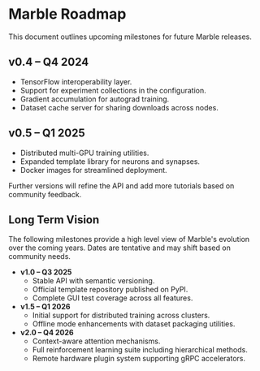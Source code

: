 # Marble Roadmap

This document outlines upcoming milestones for future Marble releases.

## v0.4 – Q4 2024
- TensorFlow interoperability layer.
- Support for experiment collections in the configuration.
- Gradient accumulation for autograd training.
- Dataset cache server for sharing downloads across nodes.

## v0.5 – Q1 2025
- Distributed multi-GPU training utilities.
- Expanded template library for neurons and synapses.
- Docker images for streamlined deployment.

Further versions will refine the API and add more tutorials based on
community feedback.

## Long Term Vision

The following milestones provide a high level view of Marble's evolution over
the coming years. Dates are tentative and may shift based on community needs.

- **v1.0 – Q3 2025**
  - Stable API with semantic versioning.
  - Official template repository published on PyPI.
  - Complete GUI test coverage across all features.
- **v1.5 – Q1 2026**
  - Initial support for distributed training across clusters.
  - Offline mode enhancements with dataset packaging utilities.
- **v2.0 – Q4 2026**
  - Context-aware attention mechanisms.
  - Full reinforcement learning suite including hierarchical methods.
  - Remote hardware plugin system supporting gRPC accelerators.
